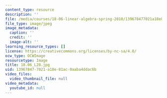 ```yaml
---
content_type: resource
description: ''
file: /media/courses/18-06-linear-algebra-spring-2010/139678477021a18e81ac0aaba4ddac6b_18.06_L28.jpg
file_type: image/jpeg
image_metadata:
  caption: ''
  credit: ''
  image-alt: ''
learning_resource_types: []
license: https://creativecommons.org/licenses/by-nc-sa/4.0/
ocw_type: OCWImage
resourcetype: Image
title: 18.06_L28.jpg
uid: 13967847-7021-a18e-81ac-0aaba4ddac6b
video_files:
  video_thumbnail_file: null
video_metadata:
  youtube_id: null
---
```

